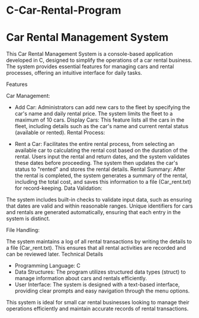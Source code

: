 # C-Car-Rental-Program

# Car Rental Management System
This Car Rental Management System is a console-based application developed in C, designed to simplify the operations of a car rental business. The system provides essential features for managing cars and rental processes, offering an intuitive interface for daily tasks.

Features

Car Management:

- Add Car: Administrators can add new cars to the fleet by specifying the car's name and daily rental price. The system limits the fleet to a maximum of 10 cars.
Display Cars: This feature lists all the cars in the fleet, including details such as the car's name and current rental status (available or rented).
Rental Process:

- Rent a Car: Facilitates the entire rental process, from selecting an available car to calculating the rental cost based on the duration of the rental. Users input the rental and return dates, and the system validates these dates before proceeding. The system then updates the car's status to "rented" and stores the rental details.
Rental Summary: After the rental is completed, the system generates a summary of the rental, including the total cost, and saves this information to a file (Car_rent.txt) for record-keeping.
Data Validation:

The system includes built-in checks to validate input data, such as ensuring that dates are valid and within reasonable ranges.
Unique identifiers for cars and rentals are generated automatically, ensuring that each entry in the system is distinct.

File Handling:

The system maintains a log of all rental transactions by writing the details to a file (Car_rent.txt). This ensures that all rental activities are recorded and can be reviewed later.
Technical Details
- Programming Language: C
- Data Structures: The program utilizes structured data types (struct) to manage information about cars and rentals efficiently.
- User Interface: The system is designed with a text-based interface, providing clear prompts and easy navigation through the menu options.

This system is ideal for small car rental businesses looking to manage their operations efficiently and maintain accurate records of rental transactions.
